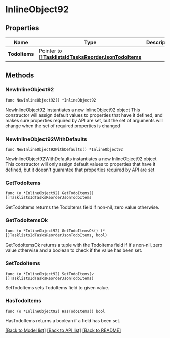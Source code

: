 # InlineObject92

## Properties

Name | Type | Description | Notes
------------ | ------------- | ------------- | -------------
**TodoItems** | Pointer to [**[]TasklistsIdTasksReorderJsonTodoItems**](TasklistsIdTasksReorderJsonTodoItems.md) |  | [optional] 

## Methods

### NewInlineObject92

`func NewInlineObject92() *InlineObject92`

NewInlineObject92 instantiates a new InlineObject92 object
This constructor will assign default values to properties that have it defined,
and makes sure properties required by API are set, but the set of arguments
will change when the set of required properties is changed

### NewInlineObject92WithDefaults

`func NewInlineObject92WithDefaults() *InlineObject92`

NewInlineObject92WithDefaults instantiates a new InlineObject92 object
This constructor will only assign default values to properties that have it defined,
but it doesn't guarantee that properties required by API are set

### GetTodoItems

`func (o *InlineObject92) GetTodoItems() []TasklistsIdTasksReorderJsonTodoItems`

GetTodoItems returns the TodoItems field if non-nil, zero value otherwise.

### GetTodoItemsOk

`func (o *InlineObject92) GetTodoItemsOk() (*[]TasklistsIdTasksReorderJsonTodoItems, bool)`

GetTodoItemsOk returns a tuple with the TodoItems field if it's non-nil, zero value otherwise
and a boolean to check if the value has been set.

### SetTodoItems

`func (o *InlineObject92) SetTodoItems(v []TasklistsIdTasksReorderJsonTodoItems)`

SetTodoItems sets TodoItems field to given value.

### HasTodoItems

`func (o *InlineObject92) HasTodoItems() bool`

HasTodoItems returns a boolean if a field has been set.


[[Back to Model list]](../README.md#documentation-for-models) [[Back to API list]](../README.md#documentation-for-api-endpoints) [[Back to README]](../README.md)


